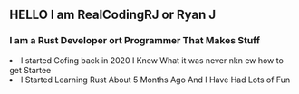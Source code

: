 <h2>HELLO I am RealCodingRJ or Ryan J</h2> 
<h3>I am a Rust Developer ort Programmer That Makes Stuff</h3>

<li>I started Cofing back in 2020 I Knew What it was never nkn ew how to get Startee</li>

<li>I Started Learning Rust About 5 Months Ago And I Have Had Lots of Fun</li>

